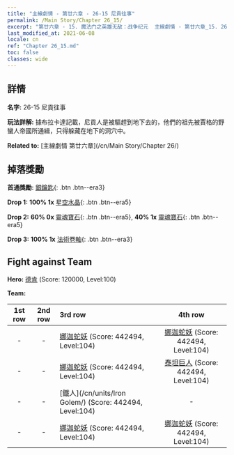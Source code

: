 ```yaml
---
title: "主線劇情 - 第廿六章 - 26-15 尼貢往事"
permalink: /Main Story/Chapter 26_15/
excerpt: "第廿六章 - 15. 魔法门之英雄无敌：战争纪元  主線劇情 - 第廿六章_15. 26-15 尼貢往事"
last_modified_at: 2021-06-08
locale: cn
ref: "Chapter 26_15.md"
toc: false
classes: wide
---
```


## 詳情

 **名字:** 26-15 尼貢往事

 **玩法詳解:** 據布拉卡達記載，尼貢人是被驅趕到地下去的，他們的祖先被賈格的野蠻人帝國所通緝，只得躲藏在地下的洞穴中。

 **Related to:** [主線劇情 第廿六章](/cn/Main Story/Chapter 26/)

## 掉落獎勵

 **首通獎勵:** [銀鑰匙](/cn/Items/con_693/){: .btn .btn--era3}

 **Drop 1:** **100% 1x** [星空水晶](/cn/Items/mat_94/){: .btn .btn--era5}

 **Drop 2:** **60% 0x** [靈魂寶石](/cn/Items/mat_86/){: .btn .btn--era5}, **40% 1x** [靈魂寶石](/cn/Items/mat_86/){: .btn .btn--era5}

 **Drop 3:** **100% 1x** [法術卷軸](/cn/Items/con_694/){: .btn .btn--era3}


## Fight against Team
 **Hero:** [德肯](/cn/heroes/Dracon/) (Score: 120000, Level:100)

 **Team:**


  | 1st row | 2nd row | 3rd row | 4th row |
  |:----:|:----:|:----|:----:|
  | - | - | [娜迦蛇妖](/cn/units/Naga/) (Score: 442494, Level:104)  | [娜迦蛇妖](/cn/units/Naga/) (Score: 442494, Level:104)  |
  | - | - | [娜迦蛇妖](/cn/units/Naga/) (Score: 442494, Level:104)  | [泰坦巨人](/cn/units/Giant/) (Score: 442494, Level:104)  |
  | - | - | [鐵人](/cn/units/Iron Golem/) (Score: 442494, Level:104)  | - |
  | - | - | [娜迦蛇妖](/cn/units/Naga/) (Score: 442494, Level:104)  | [娜迦蛇妖](/cn/units/Naga/) (Score: 442494, Level:104)  |


